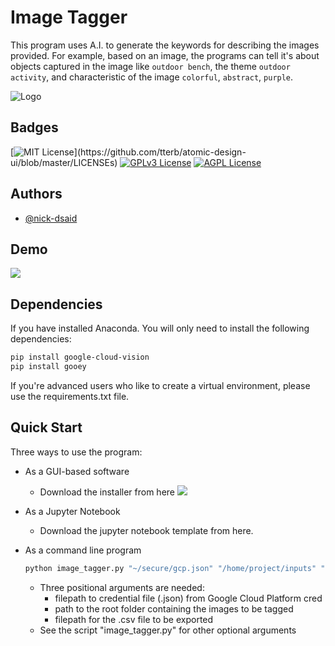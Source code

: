
# Image Tagger

This program uses A.I. to generate the keywords for describing the images provided.
For example, based on an image, the programs can tell it's about objects captured in the image like ```outdoor bench```,  the theme ```outdoor activity```, 
and characteristic of the image ```colorful```, ```abstract```, ```purple```. 




![Logo](https://i.imgur.com/EaHlWG0.jpeg)

    
## Badges


[![MIT License](https://img.shields.io/apm/l/atomic-design-ui.svg?)](https://github.com/tterb/atomic-design-ui/blob/master/LICENSEs)
[![GPLv3 License](https://img.shields.io/badge/License-GPL%20v3-yellow.svg)](https://opensource.org/licenses/)
[![AGPL License](https://img.shields.io/badge/license-AGPL-blue.svg)](http://www.gnu.org/licenses/agpl-3.0)

  
## Authors

- [@nick-dsaid](https://github.com/nick-dsaid)

  
## Demo
![](https://i.imgur.com/isUwrln.jpeg)





  
## Dependencies
If you have installed Anaconda. You will only need to install the following dependencies:
```bash
pip install google-cloud-vision
pip install gooey
```
If you're advanced users who like to create a virtual environment, please use the requirements.txt file.

## Quick Start
Three ways to use the program:
- As a GUI-based software

    - Download the installer from here
    ![](https://i.imgur.com/ASjLjK7.png)


- As a Jupyter Notebook
    - Download the jupyter notebook template from here.


- As a command line program
    ```bash
    python image_tagger.py "~/secure/gcp.json" "/home/project/inputs" "/home/project/outputs/generated_tags.csv"
    ```
    - Three positional arguments are needed:
      - filepath to credential file (.json) from Google Cloud Platform cred
      - path to the root folder containing the images to be tagged
      - filepath for the .csv file to be exported
    - See the script "image_tagger.py" for other optional arguments




  


  